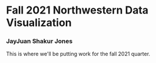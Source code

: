# Fall 2021 Northwestern Data Visualization

### JayJuan Shakur Jones

This is where we'll be putting work for the fall 2021 quarter. 
